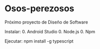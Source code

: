 # Osos-perezosos
Próximo proyecto de Diseño de Software

Instalar:
  0. Android Studio
  0. Node.js
  0. Npm
  
  
 Ejecutar:
  npm install -g typescript
